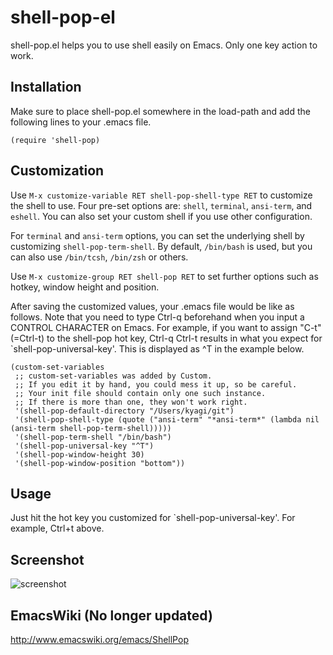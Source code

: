 shell-pop-el
============
shell-pop.el helps you to use shell easily on Emacs. Only one key action to work.

Installation
----------
Make sure to place shell-pop.el somewhere in the load-path and add the following lines to your .emacs file.

    (require 'shell-pop)

Customization
----------

Use `M-x customize-variable RET shell-pop-shell-type RET` to customize the shell to use.  Four pre-set options are: `shell`, `terminal`, `ansi-term`, and `eshell`.  You can also set your custom shell if you use other configuration.

For `terminal` and `ansi-term` options, you can set the underlying shell by customizing `shell-pop-term-shell`.  By default, `/bin/bash` is used, but you can also use `/bin/tcsh`, `/bin/zsh` or others.

Use `M-x customize-group RET shell-pop RET` to set further options such as hotkey, window height and position.

After saving the customized values, your .emacs file would be like as follows. Note that you need to type Ctrl-q beforehand when you input a CONTROL CHARACTER on Emacs. For example, if you want to assign "C-t"(=Ctrl-t) to the shell-pop hot key, Ctrl-q Ctrl-t results in what you expect for `shell-pop-universal-key'. This is displayed as ^T in the example below.

    (custom-set-variables
     ;; custom-set-variables was added by Custom.
     ;; If you edit it by hand, you could mess it up, so be careful.
     ;; Your init file should contain only one such instance.
     ;; If there is more than one, they won't work right.
     '(shell-pop-default-directory "/Users/kyagi/git")
     '(shell-pop-shell-type (quote ("ansi-term" "*ansi-term*" (lambda nil (ansi-term shell-pop-term-shell)))))
     '(shell-pop-term-shell "/bin/bash")
     '(shell-pop-universal-key "^T")
     '(shell-pop-window-height 30)
     '(shell-pop-window-position "bottom"))

Usage
----------
Just hit the hot key you customized for `shell-pop-universal-key'. For example, Ctrl+t above.

Screenshot
----------
![screenshot](https://raw.github.com/kyagi/shell-pop-el/master/screenshot.png)

EmacsWiki (No longer updated)
----------
http://www.emacswiki.org/emacs/ShellPop
